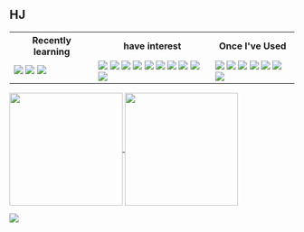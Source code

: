 <h2>HJ</h2>

<table >
  <tr>
    <th>Recently learning</th>
    <th>have interest</ht>
    <th>Once I've Used</th>
  </tr>
  <tr>
    <td>
      <img src="https://img.shields.io/badge/C-A8B9CC?style=flat&logo=C&logoColor=ffffff"/> <img src="https://img.shields.io/badge/Python-3776AB?style=flat&logo=Python&logoColor=ffffff"/> <img src="https://img.shields.io/badge/MySQL-4479A1?style=flat&logo=MySQL&logoColor=ffffff"/>
    </td>
    <td>
      <img src="https://img.shields.io/badge/Game-454545?style=flat&logoColor=white"/> <img src="https://img.shields.io/badge/UI-454545?style=flat&logoColor=white"/> <img src="https://img.shields.io/badge/Interaction-454545?style=flat&logoColor=white"/> <img src="https://img.shields.io/badge/Browser-454545?style=flat&logoColor=white"/> <img src="https://img.shields.io/badge/Network-454545?style=flat&logoColor=white"/> <img src="https://img.shields.io/badge/Data Structure-454545?style=flat&logoColor=white"/> <img src="https://img.shields.io/badge/Algorithm-454545?style=flat&logoColor=white"/> <img src="https://img.shields.io/badge/Refactoring-454545?style=flat&logoColor=white"/> <img src="https://img.shields.io/badge/CS-454545?style=flat&logoColor=white"/> <img src="https://img.shields.io/badge/Cloud-454545?style=flat&logoColor=white"/> 
    </td>
    <td>
      <img src="https://img.shields.io/badge/HTML5-E34F26?style=flat&logo=HTML5&logoColor=ffffff"/> <img src="https://img.shields.io/badge/CSS3-1572B6?style=flat&logo=CSS3&logoColor=ffffff"/> <img src="https://img.shields.io/badge/Sass-CC6699?style=flat&logo=Sass&logoColor=ffffff"/> <img src="https://img.shields.io/badge/JavaScript-F7DF1E?style=flat&logo=JavaScript&logoColor=ffffff"/> <img src="https://img.shields.io/badge/jQuery-0769AD?style=flat&logo=jQuery&logoColor=ffffff"/> <img src="https://img.shields.io/badge/Java-B07000?style=flat&logoColor=white"/> <img src="https://img.shields.io/badge/Oracle-F80000?style=flat&logo=Oracle&logoColor=ffffff"/>
    </td>
  </tr>
</table>

<a href="https://github.com/Haejnk/">
  <img height=200 align="center" src="https://github-readme-stats.vercel.app/api?username=Haejnk&theme=transparent" />
</a>
<a href="https://github.com/Haejnk/">
  <img height=200 align="center" src="https://github-readme-stats.vercel.app/api/top-langs?username=Haejnk&layout=donut&langs_count=8&card_width=320&theme=transparent" />
</a>

<a href="https://github.com/HaeJnk"><img src="https://hits.seeyoufarm.com/api/count/incr/badge.svg?url=https%3A%2F%2Fgithub.com%2FHaeJnk&count_bg=%23000000&title_bg=%23000000&icon=github.svg&icon_color=%23E7E7E7&title=GitHub&edge_flat=false)"/></a>

<!---
HaeJnk/HaeJnk is a ✨ special ✨ repository because its `README.md` (this file) appears on your GitHub profile.
You can click the Preview link to take a look at your changes.
--->
